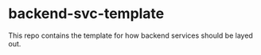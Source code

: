 # backend-svc-template
This repo contains the template for how backend services should be layed out.
